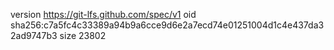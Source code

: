 version https://git-lfs.github.com/spec/v1
oid sha256:c7a5fc4c33389a94b9a6cce9d6e2a7ecd74e01251004d1c4e437da32ad9747b3
size 23802
